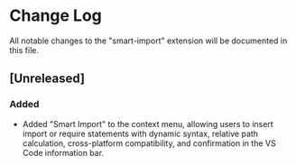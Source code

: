 # Change Log

All notable changes to the "smart-import" extension will be documented in this file.

## [Unreleased]

### Added
- Added "Smart Import" to the context menu, allowing users to insert import or require statements with dynamic syntax, relative path calculation, cross-platform compatibility, and confirmation in the VS Code information bar.